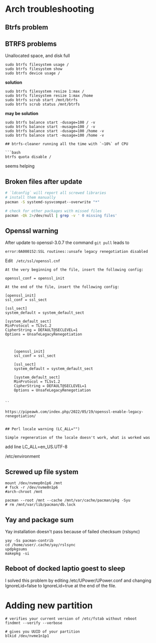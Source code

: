# Arch troubleshooting

## Btrfs problem

## BTRFS problems

Unallocated space, and disk full

```
sudo btrfs filesystem usage /
sudo btrfs filesystem show
sudo btrfs device usage /
```

**solution**

```
sudo btrfs filesystem resize 1:max /
sudo btrfs filesystem resize 1:max /home
sudo btrfs scrub start /mnt/btrfs
sudo btrfs scrub status /mnt/btrfs
```

**may be solution**

```
sudo btrfs balance start -dusage=100 / -v
sudo btrfs balance start -musage=100 / -v
sudo btrfs balance start -dusage=100 /home -v
sudo btrfs balance start -musage=100 /home -v

## btrfs-cleaner running all the time with `~10%` of CPU

```bash
btrfs quota disable /
```

seems helping

## Broken files after update

```bash
# `ldconfig` will report all screwed libraries
# install them manually
pacman -S systemd-sysvcompat--overwrite "*"

# check for other packages with missed files
pacman -Qk 2>/dev/null | grep -v ' 0 missing files' 
```

## Openssl warning

After update to openssl-3.0.7 the command `git pull` leads to

```
error:0A000152:SSL routines::unsafe legacy renegotiation disabled
```

Edit ` /etc/ssl/openssl.cnf`

```
At the very beginning of the file, insert the following config:

openssl_conf = openssl_init

At the end of the file, insert the following config:

[openssl_init]
ssl_conf = ssl_sect

[ssl_sect]
system_default = system_default_sect

[system_default_sect]
MinProtocol = TLSv1.2
CipherString = DEFAULT@SECLEVEL=1
Options = UnsafeLegacyRenegotiation



    [openssl_init]
    ssl_conf = ssl_sect

    [ssl_sect]
    system_default = system_default_sect

    [system_default_sect]
    MinProtocol = TLSv1.2
    CipherString = DEFAULT@SECLEVEL=1
    Options = UnsafeLegacyRenegotiation


``

https://pipeawk.com/index.php/2022/05/19/openssl-enable-legacy-renegotiation/


## Perl locale warning (LC_ALL="")

Simple regeneration of the locale doesn't work, what is worked was

```
add line
LC_ALL=en_US.UTF-8

/etc/environment

## Screwed up file system

```
mount /dev/nvmep0n1p6 /mnt
# fsck -r /dev/nvme0n1p6
#arch-chroot /mnt

pacman --root /mnt --cache /mnt/var/cache/pacman/pkg -Syu
# rm /mnt/var/lib/pacman/db.lock

```

## Yay and package sum

Yay installation doesn't pass because of failed checksum (rslsync)

```
yay -Ss pacman-contrib
cd /home/user/.cache/yay/rslsync
updpkgsums
makepkg -si
```

## Reboot of docked laptio goest to sleep

I solved this problem by editing /etc/UPower/UPower.conf and changing IgnoreLid=false to IgnoreLid=true at the end of the file.

# Adding new partition

```
# verifies your current version of /etc/fstab without reboot
findmnt --verify --verbose

# gives you UUID of your partition
blkid /dev/nvme1n1p1

```
